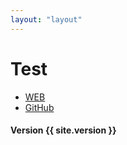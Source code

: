 ```yaml
---
layout: "layout"
---
```


# Test

* [WEB](https://webjekyll.github.io/coba/)
* [GitHub](https://github.com/webjekyll/coba/)


#### Version {{ site.version }}


